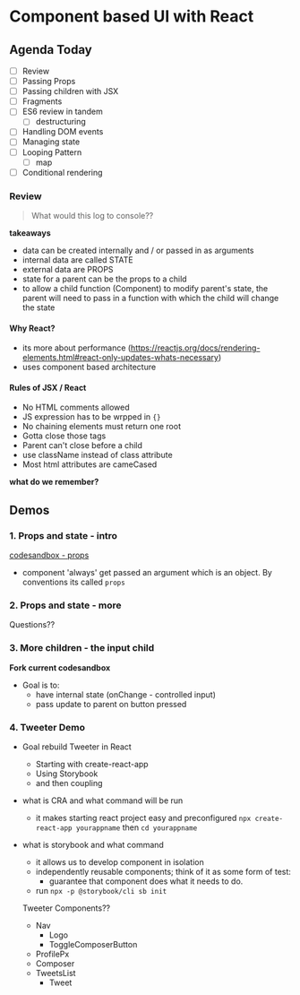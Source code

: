 Component based UI with React
===


## Agenda Today
- [ ] Review
- [ ] Passing Props
- [ ] Passing children with JSX
- [ ] Fragments
- [ ] ES6 review in tandem
    + [ ] destructuring
- [ ] Handling DOM events
- [ ] Managing state
- [ ] Looping Pattern
    + [ ] map
- [ ] Conditional rendering

### Review

> What would this log to console??

**takeaways**
- data can be created internally and / or passed in as arguments
- internal data are called STATE
- external data are PROPS
- state for a parent can be the props to a child
- to allow a child function (Component) to modify parent's state, the parent will need to pass in a function with which the child will change the state


#### Why React?

- its more about performance (https://reactjs.org/docs/rendering-elements.html#react-only-updates-whats-necessary)
- uses component based architecture

#### Rules of JSX / React
- No HTML comments allowed
- JS expression has to be wrpped in `{}`
- No chaining elements must return one root
- Gotta close those tags
- Parent can't close before a child
- use className instead of class attribute
- Most html attributes are cameCased

**what do we remember?**

## Demos

### 1. Props and state - intro

[codesandbox - props](https://codesandbox.io/s/props-ig1c6?file=/src/index.js)

- component 'always' get passed an argument which is an object. By conventions its called `props`


### 2. Props and state - more


Questions??

### 3. More children - the input child

**Fork current codesandbox**

- Goal is to:
  + have internal state (onChange - controlled input)
  + pass update to parent on button pressed



### 4. Tweeter Demo

- Goal rebuild Tweeter in React
  + Starting with create-react-app
  + Using Storybook
  + and then coupling

- what is CRA and what command will be run
  + it makes starting react project easy and preconfigured
    `npx create-react-app yourappname` then `cd yourappname`

- what is storybook and what command
  + it allows us to develop component in isolation
  + independently reusable components; think of it as some form of test:
    - guarantee that component does what it needs to do.
  + run `npx -p @storybook/cli sb init`

  Tweeter Components??

  - Nav
    + Logo
    + ToggleComposerButton
  - ProfilePx
  - Composer
  - TweetsList
    - Tweet
  
